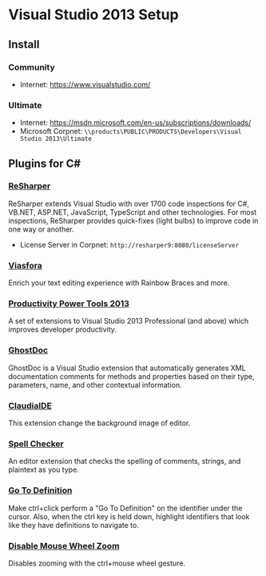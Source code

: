 # Visual Studio 2013 Setup


## Install

###  Community
* Internet: https://www.visualstudio.com/

### Ultimate
* Internet: https://msdn.microsoft.com/en-us/subscriptions/downloads/
* Microsoft Corpnet: `\\products\PUBLIC\PRODUCTS\Developers\Visual Studio 2013\Ultimate`


## Plugins for C&#35;

### [ReSharper](https://www.jetbrains.com/resharper/)
ReSharper extends Visual Studio with over 1700 code inspections for C#, VB.NET, ASP.NET, JavaScript, TypeScript and other technologies. For most inspections, ReSharper provides quick-fixes (light bulbs) to improve code in one way or another.

* License Server in Corpnet: `http://resharper9:8080/licenseServer`

### [Viasfora](http://viasfora.com/)
Enrich your text editing experience with Rainbow Braces and more.

### [Productivity Power Tools 2013](https://visualstudiogallery.msdn.microsoft.com/dbcb8670-889e-4a54-a226-a48a15e4cace?SRC=VSIDE)
A set of extensions to Visual Studio 2013 Professional (and above) which improves developer productivity.

### [GhostDoc](http://submain.com/products/ghostdoc.aspx)
GhostDoc is a Visual Studio extension that automatically generates XML documentation comments for methods and properties based on their type, parameters, name, and other contextual information.

### [ClaudiaIDE](https://visualstudiogallery.msdn.microsoft.com/9ba50f8d-f30c-4e33-ab19-bfd9f56eb817?SRC=VSIDE)
This extension change the background image of editor.

### [Spell Checker](https://visualstudiogallery.msdn.microsoft.com/7c8341f1-ebac-40c8-92c2-476db8d523ce?SRC=VSIDE)
An editor extension that checks the spelling of comments, strings, and plaintext as you type.

### [Go To Definition](https://visualstudiogallery.msdn.microsoft.com/4b286b9c-4dd5-416b-b143-e31d36dc622b?SRC=VSIDE)
Make ctrl+click perform a "Go To Definition" on the identifier under the cursor. Also, when the ctrl key is held down, highlight identifiers that look like they have definitions to navigate to.

### [Disable Mouse Wheel Zoom](https://visualstudiogallery.msdn.microsoft.com/d088791c-150a-4834-8f28-462696a82bb8?SRC=VSIDE)
Disables zooming with the ctrl+mouse wheel gesture.
